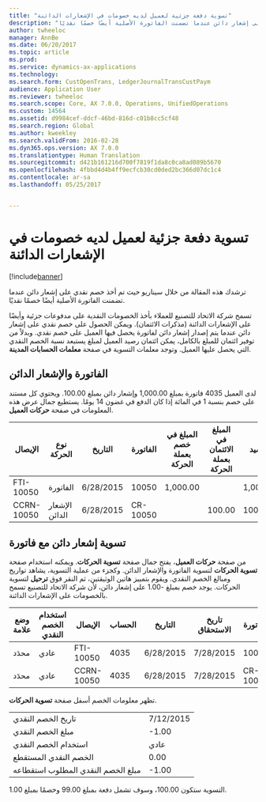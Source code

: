 ```yaml
---
title: "تسوية دفعة جزئية لعميل لديه خصومات في الإشعارات الدائنة"
description: "ترشدك هذه المقالة من خلال سيناريو حيث تم أخذ خصم نقدي على إشعار دائن عندما تضمنت الفاتورة الأصلية أيضًا خصمًا نقديًا."
author: twheeloc
manager: AnnBe
ms.date: 06/20/2017
ms.topic: article
ms.prod: 
ms.service: dynamics-ax-applications
ms.technology: 
ms.search.form: CustOpenTrans, LedgerJournalTransCustPaym
audience: Application User
ms.reviewer: twheeloc
ms.search.scope: Core, AX 7.0.0, Operations, UnifiedOperations
ms.custom: 14564
ms.assetid: d9984cef-ddcf-46bd-816d-c01b8cc5cf48
ms.search.region: Global
ms.author: kweekley
ms.search.validFrom: 2016-02-28
ms.dyn365.ops.version: AX 7.0.0
ms.translationtype: Human Translation
ms.sourcegitcommit: d421b161216d700f7819f1da8c0ca8ad089b5670
ms.openlocfilehash: 4fbbd4d4b4ff9ecfcb30cd0ded2bc366d07dc1c4
ms.contentlocale: ar-sa
ms.lasthandoff: 05/25/2017


---
```


# <a name="settle-a-partial-customer-payment-that-has-discounts-on-credit-notes"></a>تسوية دفعة جزئية لعميل لديه خصومات في الإشعارات الدائنة

[!include[banner](../includes/banner.md)]


ترشدك هذه المقالة من خلال سيناريو حيث تم أخذ خصم نقدي على إشعار دائن عندما تضمنت الفاتورة الأصلية أيضًا خصمًا نقديًا. 

تسمح شركة الاتحاد للتصنيع للعملاء بأخذ الخصومات النقدية على مدفوعات جزئية وأيضًا على الإشعارات الدائنة (مذكرات الائتمان). ويمكن الحصول على خصم نقدي على إشعار دائن عندما يتم إصدار إشعار دائن لفاتورة يحصل فيها العميل على خصم نقدي. وبدلاً من توفير ائتمان للمبلغ بالكامل، يمكن ائتمان رصيد العميل لمبلغ يستبعد نسبة الخصم النقدي التي يحصل عليها العميل. وتوجد معلمات التسوية في صفحة **معلمات الحسابات المدينة**.

## <a name="invoice-and-credit-note"></a>الفاتورة والإشعار الدائن
لدى العميل 4035 فاتورة بمبلغ 1,000.00 وإشعار دائن بمبلغ 100.00. ويحتوي كل مستند على خصم بنسبة 1 في المائة إذا كان الدفع في غضون 14 يومًا. يستطيع جمال عرض هذه المعلومات في صفحة **حركات العميل**.

| الإيصال    | نوع الحركة | التاريخ      | الفاتورة  | المبلغ في خصم بعملة الحركة | المبلغ في الائتمان بعملة الحركة | الرصيد  | عملة |
|------------|------------------|-----------|----------|--------------------------------------|---------------------------------------|----------|----------|
| FTI-10050  | الفاتورة          | 6/28/2015 | 10050    | 1,000.00                             |                                       | 1,000.00 | دولار أمريكي      |
| CCRN-10050 | الإشعار الدائن      | 6/28/2015 | CR-10050 |                                      | 100.00                                | 100.00-  | دولار أمريكي      |

## <a name="settle-a-credit-note-with-an-invoice"></a>تسوية إشعار دائن مع فاتورة
من صفحة **حركات العميل**، يفتح جمال صفحة **تسوية الحركات**. ويمكنه استخدام صفحة **تسوية الحركات** لتسوية الفاتورة والإشعار الدائن. وكجزء من عملية التسوية، يشاهد تواريخ ومبالغ الخصم النقدي. ويقوم بتمييز هاتين الوثيقتين، ثم النقر فوق **ترحيل** لتسوية الحركات. يوجد خصم بمبلغ -1.00 على إشعار دائن، لأن شركة الاتحاد للتصنيع تسمح بالخصومات على الإشعارات الدائنة.

| وضع علامة     | استخدام الخصم النقدي | الإيصال    | الحساب | التاريخ      | تاريخ الاستحقاق  | الفاتورة  | المبلغ بعملة الحركة | عملة | المبلغ المراد تسويته |
|----------|-------------------|------------|---------|-----------|-----------|----------|--------------------------------|----------|------------------|
| محدَد | عادي            | FTI-10050  | 4035    | 6/28/2015 | 7/28/2015 | 10050    | 1,000.00                       | دولار أمريكي      | 990.00           |
| محدَد | عادي            | CCRN-10050 | 4035    | 6/28/2015 | 7/28/2015 | CR-10050 | 100.00-                        | دولار أمريكي      | -99.00           |

تظهر معلومات الخصم أسفل صفحة **تسوية الحركات**.

|                              |           |
|------------------------------|-----------|
| تاريخ الخصم النقدي           | 7/12/2015 |
| مبلغ الخصم النقدي         | -1.00     |
| استخدام الخصم النقدي            | عادي    |
| الخصم النقدي المستقطع          | 0.00      |
| مبلغ الخصم النقدي المطلوب استقطاعه | -1.00     |

التسوية ستكون 100.00، وسوف تشمل دفعة بمبلغ 99.00 وخصمًا بمبلغ 1.00.




